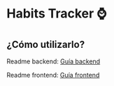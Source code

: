 # Habits Tracker ⌚

## ¿Cómo utilizarlo?

Readme backend: [Guía backend](./backend/readme.md)

Readme frontend: [Guía frontend](./frontend/readme.md)
